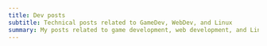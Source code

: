 ```yaml
---
title: Dev posts
subtitle: Technical posts related to GameDev, WebDev, and Linux
summary: My posts related to game development, web development, and Linux
---
```

